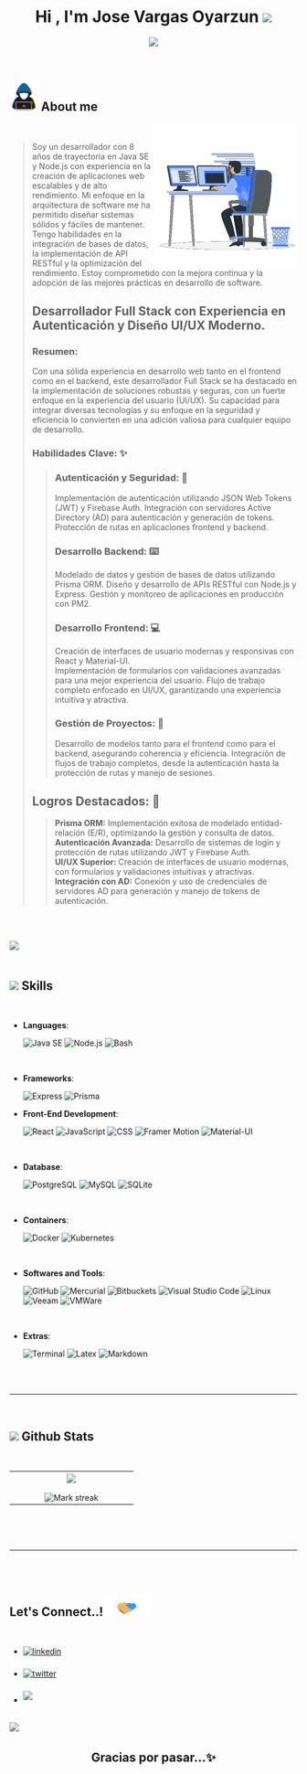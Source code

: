 
<h1 align="center"><b>Hi , I'm Jose Vargas Oyarzun </b><img src="https://media.giphy.com/media/hvRJCLFzcasrR4ia7z/giphy.gif" width="35"></h1>
<!--  -->
<p align="center">
  <a href="https://github.com/DenverCoder1/readme-typing-svg"><img src="https://readme-typing-svg.herokuapp.com?font=Time+New+Roman&color=cyan&size=25&center=true&vCenter=true&width=600&height=100&lines=Jose+Vargas+Oyarzun..&hearts;++;React+Front-End+Developer,;Nodejs+Back-End+Developer,;FullStack+Developer,;Active+Learner/Researcher,;Love+to+learn+new+stuffs..<3"></a>
</p>


<br>



	
## <picture><img src = "https://github.com/0xAbdulKhalid/0xAbdulKhalid/raw/main/assets/mdImages/about_me.gif" width = 50px></picture> **About me**

<picture> <img align="right" src="https://github.com/0xAbdulKhalid/0xAbdulKhalid/raw/main/assets/mdImages/Right_Side.gif" width = 250px></picture>

<br>

>Soy un desarrollador con 8 años de trayectoria en Java SE y Node.js con experiencia en la creación de aplicaciones web escalables y de alto rendimiento. Mi enfoque en la arquitectura de software me ha permitido diseñar sistemas sólidos y fáciles de mantener. Tengo habilidades en la integración de bases de datos, la implementación de API RESTful y la optimización del rendimiento. Estoy comprometido con la mejora continua y la adopción de las mejores prácticas en desarrollo de software.
>
>## Desarrollador Full Stack con Experiencia en Autenticación y Diseño UI/UX Moderno.  
>### Resumen:
>Con una sólida experiencia en desarrollo web tanto en el frontend como en el backend, este desarrollador Full Stack se ha destacado en la implementación de soluciones robustas y seguras, con un fuerte enfoque en la experiencia del usuario (UI/UX). Su capacidad para integrar diversas tecnologías y su enfoque en la seguridad y eficiencia lo convierten en una adición valiosa para cualquier equipo de desarrollo.  
>### Habilidades Clave: ✨
>> ### Autenticación y Seguridad: :police_car:
>> Implementación de autenticación utilizando JSON Web Tokens (JWT) y Firebase Auth.
>> Integración con servidores Active Directory (AD) para autenticación y generación de tokens.
>> Protección de rutas en aplicaciones frontend y backend.
>> ### Desarrollo Backend: :keyboard:
>> Modelado de datos y gestión de bases de datos utilizando Prisma ORM.
>> Diseño y desarrollo de APIs RESTful con Node.js y Express.
>> Gestión y monitoreo de aplicaciones en producción con PM2.
>> ### Desarrollo Frontend: :computer:  
>> Creación de interfaces de usuario modernas y responsivas con React y Material-UI.  
>> Implementación de formularios con validaciones avanzadas para una mejor experiencia del usuario.
>> Flujo de trabajo completo enfocado en UI/UX, garantizando una experiencia intuitiva y atractiva.
>> ### Gestión de Proyectos: :briefcase:
>> Desarrollo de modelos tanto para el frontend como para el backend, asegurando coherencia y eficiencia.
>> Integración de flujos de trabajo completos, desde la autenticación hasta la protección de rutas y manejo de sesiones.
> ## Logros Destacados: 🔭
>> **Prisma ORM:** Implementación exitosa de modelado entidad-relación (E/R), optimizando la gestión y consulta de datos.  
>> **Autenticación Avanzada:** Desarrollo de sistemas de login y protección de rutas utilizando JWT y Firebase Auth.  
>> **UI/UX Superior:** Creación de interfaces de usuario modernas, con formularios y validaciones intuitivas y atractivas.  
>> **Integración con AD:** Conexión y uso de credenciales de servidores AD para generación y manejo de tokens de autenticación.


<br><br>

<img src="https://user-images.githubusercontent.com/73097560/115834477-dbab4500-a447-11eb-908a-139a6edaec5c.gif"><br><br>

## <img src="https://media2.giphy.com/media/QssGEmpkyEOhBCb7e1/giphy.gif?cid=ecf05e47a0n3gi1bfqntqmob8g9aid1oyj2wr3ds3mg700bl&rid=giphy.gif" width ="25"><b> Skills</b>
<br>

<p align="center">

- **Languages**:
  
    ![Java SE](https://img.shields.io/badge/Java-green?style=for-the-badge&logo=java&logoColor=white)
    ![Node.js](https://img.shields.io/badge/Node.js-green?style=for-the-badge&logo=node.js&logoColor=white)
    ![Bash](https://img.shields.io/badge/Bash-gray?style=for-the-badge&logo=gnu-bash&logoColor=white)

<br>   

- **Frameworks**:

    ![Express](https://img.shields.io/badge/Backend-Express?style=for-the-badge&logo=express&logoColor=white)
    ![Prisma](https://img.shields.io/badge/ORM-Prisma?style=for-the-badge&logo=prisma&logoColor=white)
    
- **Front-End Development**:
 
   ![React](https://img.shields.io/badge/React-blue?style=for-the-badge&logo=react&logoColor=white)
   ![JavaScript](https://img.shields.io/badge/JavaScript-blue?style=for-the-badge&logo=javascript&logoColor=white)
   ![CSS](https://img.shields.io/badge/CSS-blue?style=for-the-badge&logo=css&logoColor=white)
   ![Framer Motion](https://img.shields.io/badge/Framer%20Motion-0055FF?logo=framer&style=flat-square)
   ![Material-UI](https://img.shields.io/badge/Frontend-Material--UI-0081CB?logo=material-ui&style=flat-square)

<br>

- **Database**:

    ![PostgreSQL](https://img.shields.io/badge/PostgreSQL-blue?style=for-the-badge&logo=postgresql&logoColor=white)
    ![MySQL](https://img.shields.io/badge/MySQL-orange?style=for-the-badge&logo=mysql&logoColor=white)
    ![SQLite](https://img.shields.io/badge/SQLite-blue?style=for-the-badge&logo=sqlite&logoColor=white)
    
    
<br>

- **Containers**:
  
    ![Docker](https://img.shields.io/badge/Docker-blue?style=for-the-badge&logo=docker&logoColor=white)
    ![Kubernetes](https://img.shields.io/badge/Kubernetes-blue?style=for-the-badge&logo=kubernetes&logoColor=white)

<br>

- **Softwares and Tools**:
  
    ![GitHub](https://img.shields.io/badge/GitHub-black?style=for-the-badge&logo=github&logoColor=white)
    ![Mercurial](https://img.shields.io/badge/Mercurial-gray?style=for-the-badge&logo=mercurial&logoColor=white)
    ![Bitbuckets](https://img.shields.io/badge/Bitbuckets-blue?style=for-the-badge&logo=bitbuckets&logoColor=white)
    ![Visual Studio Code](https://img.shields.io/badge/Visual%20Studio%20Code-0078d7.svg?style=for-the-badge&logo=visual-studio-code&logoColor=white)
    ![Linux](https://img.shields.io/badge/Linux-black?style=for-the-badge&logo=linux&logoColor=white)
    ![Veeam](https://img.shields.io/badge/Veeam-green?style=for-the-badge&logo=veeam&logoColor=white)
    ![VMWare](https://img.shields.io/badge/VMWare-green?style=for-the-badge&logo=vmware&logoColor=white)
  
  

<br>

- **Extras**:

    ![Terminal](https://img.shields.io/badge/Terminal-black?style=for-the-badge&logo=gnu-bash&logoColor=white)
    ![Latex](https://img.shields.io/badge/Latex-green?style=for-the-badge&logo=latex&logoColor=white)
    ![Markdown](https://img.shields.io/badge/markdown-%23000000.svg?style=for-the-badge&logo=markdown&logoColor=white)   


</p>

<br>
<br>

-----

<br>


## <img src="https://media.giphy.com/media/iY8CRBdQXODJSCERIr/giphy.gif" width="35"><b> Github Stats </b>
<br>

<div align="center">

  <!--- stats (start) -->
<table align="center">
<tr border="none">
<td width="50%" align="center">
  
  <img  align="center"  src="https://github-readme-stats.vercel.app/api?username=sloty00&theme=dark&show_icons=true&count_private=true" />
  <br></br>
  <img  title="🔥 Get streak stats for your profile at git.io/streak-stats" alt="Mark streak" src="https://github-readme-streak-stats.herokuapp.com/?user=sloty00&theme=dark&hide_border=false" /> 
</td>
</tr>
</table>
<!--- stats (end) -->
</div>

<br>
<br>
<br>

-----

<br>
<br>

## <b> Let's Connect..!</b><img src="https://github.com/0xAbdulKhalid/0xAbdulKhalid/raw/main/assets/mdImages/handshake.gif" width ="80">
<br>
<div align='left'>

<ul>

<li>
<a href="https://linkedin.com/in/jose-vargas-oyarzun-181246143/" target="_blank">
<img src="https://img.shields.io/badge/linkedin:  JoseVargasOyarzun-%2300acee.svg?color=405DE6&style=for-the-badge&logo=linkedin&logoColor=white" alt=linkedin style="margin-bottom: 5px;"/>
</a>
</li>

<br>

<li>
<a href="https://x.com/Jcoyarzun81" target="_blank">
<img src="https://img.shields.io/badge/X:  jcoyarzun81-%2300acee.svg?color=1DA1F2&style=for-the-badge&logo=x&logoColor=white" alt=twitter style="margin-bottom: 5px;"/>
</a>
</li>

<br>

<li>
<a href="mailto:jvoyarzun81@gmail.com" target="_blank">
<img src="https://img.shields.io/badge/gmail:  jvoyarzun81@gmail.com-%23EA4335.svg?style=for-the-badge&logo=gmail&logoColor=white" t=mail style="margin-bottom: 5px;" />
</a>
</div>

<br>
<img src="https://user-images.githubusercontent.com/73097560/115834477-dbab4500-a447-11eb-908a-139a6edaec5c.gif">
<br>

<div align='center'>

## <b>Gracias por pasar...✨</b>

</div>
